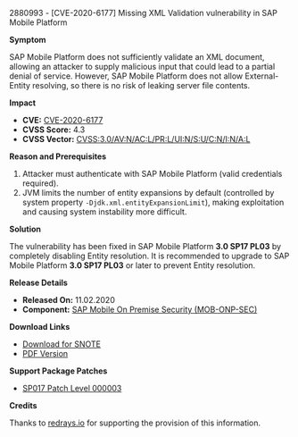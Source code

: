 2880993 - [CVE-2020-6177] Missing XML Validation vulnerability in SAP Mobile Platform

**Symptom**

SAP Mobile Platform does not sufficiently validate an XML document, allowing an attacker to supply malicious input that could lead to a partial denial of service. However, SAP Mobile Platform does not allow External-Entity resolving, so there is no risk of leaking server file contents.

**Impact**

- **CVE:** [CVE-2020-6177](https://cve.mitre.org/cgi-bin/cvename.cgi?name=CVE-2020-6177)
- **CVSS Score:** 4.3
- **CVSS Vector:** [CVSS:3.0/AV:N/AC:L/PR:L/UI:N/S:U/C:N/I:N/A:L](https://www.first.org/cvss/calculator/3.0#%7B%22vector%22:%22CVSS:3.0/AV:N/AC:L/PR:L/UI:N/S:U/C:N/I:N/A:L%22%7D)

**Reason and Prerequisites**

1. Attacker must authenticate with SAP Mobile Platform (valid credentials required).
2. JVM limits the number of entity expansions by default (controlled by system property `-Djdk.xml.entityExpansionLimit`), making exploitation and causing system instability more difficult.

**Solution**

The vulnerability has been fixed in SAP Mobile Platform **3.0 SP17 PL03** by completely disabling Entity resolution. It is recommended to upgrade to SAP Mobile Platform **3.0 SP17 PL03** or later to prevent Entity resolution.

**Release Details**

- **Released On:** 11.02.2020
- **Component:** [SAP Mobile On Premise Security (MOB-ONP-SEC)](https://me.sap.com/notes/2880993/MOB-ONP-SEC)

**Download Links**

- [Download for SNOTE](https://notesdownloads.sap.com/note/0040000000199202020)
- [PDF Version](https://userapps.support.sap.com/sap/support/sfm/notes/print/0002880993?language=en-US&token=0E3222CF9F5D1CFA9D1352B7C38C434F)

**Support Package Patches**

- [SP017 Patch Level 000003](https://notesdownloads.sap.com/note/0040000000199202020)

**Credits**

Thanks to [redrays.io](https://redrays.io) for supporting the provision of this information.